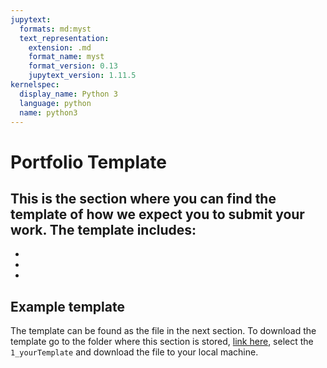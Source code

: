 ```yaml
---
jupytext:
  formats: md:myst
  text_representation:
    extension: .md
    format_name: myst
    format_version: 0.13
    jupytext_version: 1.11.5
kernelspec:
  display_name: Python 3
  language: python
  name: python3
---
```


# Portfolio Template 

This is the section where you can find the template of how we expect you to submit your work.
The template includes:
- 
-
-
-


## Example template

The template can be found as the file in the next section.
To download the template go to the folder where this section is stored, [link here](https://github.com/leonardozaggia/Psy126-Python/tree/main/book/2_Template), select the `1_yourTemplate` and download the file to your local machine.
